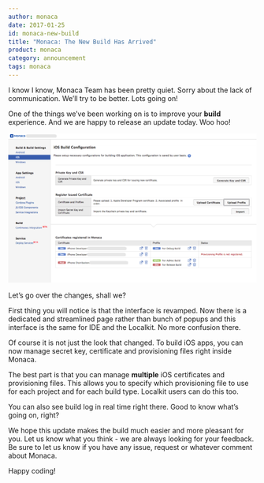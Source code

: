 ```yaml
---
author: monaca
date: 2017-01-25
id: monaca-new-build
title: "Monaca: The New Build Has Arrived"
product: monaca
category: announcement
tags: monaca
---
```


I know I know, Monaca Team has been pretty quiet. Sorry about the lack of communication. We’ll try to be better. Lots going on!

One of the things we’ve been working on is to improve your **build** experience. And we are happy to release an update today. Woo hoo!

![New Build UI](/blog/content/images/2017/Jan/NewBuildUi.png)

Let’s go over the changes, shall we?

<!-- more -->

First thing you will notice is that the interface is revamped. Now there is a dedicated and streamlined page rather than bunch of popups and this interface is the same for IDE and the Localkit. No more confusion there.

Of course it is not just the look that changed. To build iOS apps, you can now manage secret key, certificate and provisioning files right inside Monaca.

The best part is that you can manage **multiple** iOS certificates and provisioning files. This allows you to specify which provisioning file to use for each project and for each build type. Localkit users can do this too.
 
You can also see build log in real time right there. Good to know what’s going on, right?


We hope this update makes the build much easier and more pleasant for you. Let us know what you think - we are always looking for your feedback. 
Be sure to let us know if you have any issue, request or whatever comment about Monaca.

Happy coding!

